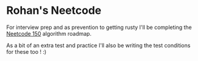 # Rohan's Neetcode

For interview prep and as prevention to getting rusty I'll be completing the [Neetcode 150](https://test.neetcode.io/roadmap) algorithm roadmap.


As a bit of an extra test and practice I'll also be writing the test conditions for these too ! :)